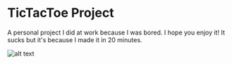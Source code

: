 # TicTacToe Project


A personal project I did at work because I was bored. I hope you enjoy it! It sucks but it's because I made it in 20 minutes.


![alt text](https://imgur.com/a/kCnNUfY)
